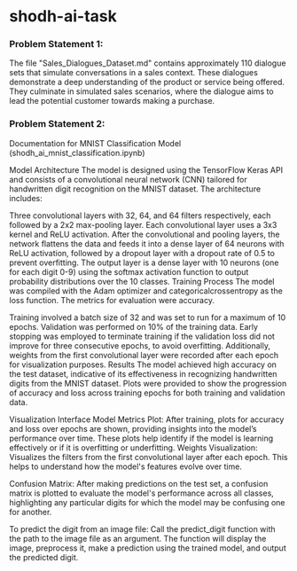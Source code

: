 # shodh-ai-task

### Problem Statement 1: 
The file "Sales_Dialogues_Dataset.md" contains approximately 110 dialogue sets that simulate conversations in a sales context. These dialogues demonstrate a deep understanding of the product or service being offered. They culminate in simulated sales scenarios, where the dialogue aims to lead the potential customer towards making a purchase.

### Problem Statement 2: 
Documentation for MNIST Classification Model (shodh_ai_mnist_classification.ipynb)

Model Architecture
The model is designed using the TensorFlow Keras API and consists of a convolutional neural network (CNN) tailored for handwritten digit recognition on the MNIST dataset. The architecture includes:

Three convolutional layers with 32, 64, and 64 filters respectively, each followed by a 2x2 max-pooling layer. Each convolutional layer uses a 3x3 kernel and ReLU activation.
After the convolutional and pooling layers, the network flattens the data and feeds it into a dense layer of 64 neurons with ReLU activation, followed by a dropout layer with a dropout rate of 0.5 to prevent overfitting.
The output layer is a dense layer with 10 neurons (one for each digit 0-9) using the softmax activation function to output probability distributions over the 10 classes.
Training Process
The model was compiled with the Adam optimizer and categoricalcrossentropy as the loss function. The metrics for evaluation were accuracy.

Training involved a batch size of 32 and was set to run for a maximum of 10 epochs.
Validation was performed on 10% of the training data.
Early stopping was employed to terminate training if the validation loss did not improve for three consecutive epochs, to avoid overfitting.
Additionally, weights from the first convolutional layer were recorded after each epoch for visualization purposes.
Results
The model achieved high accuracy on the test dataset, indicative of its effectiveness in recognizing handwritten digits from the MNIST dataset. Plots were provided to show the progression of accuracy and loss across training epochs for both training and validation data.

Visualization Interface
Model Metrics Plot: After training, plots for accuracy and loss over epochs are shown, providing insights into the model’s performance over time. These plots help identify if the model is learning effectively or if it is overfitting or underfitting.
Weights Visualization: Visualizes the filters from the first convolutional layer after each epoch. This helps to understand how the model's features evolve over time.

Confusion Matrix: After making predictions on the test set, a confusion matrix is plotted to evaluate the model's performance across all classes, highlighting any particular digits for which the model may be confusing one for another.

To predict the digit from an image file:
Call the predict_digit function with the path to the image file as an argument.
The function will display the image, preprocess it, make a prediction using the trained model, and output the predicted digit.
